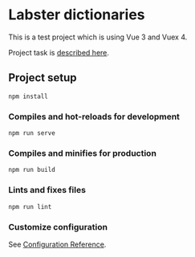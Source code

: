 # Labster dictionaries

This is a test project which is using Vue 3 and Vuex 4.

Project task is [described here](https://docs.google.com/document/d/1NdnehdefmS4oy7a2xEVkYkVp_Ke2de4U).

## Project setup

```
npm install
```

### Compiles and hot-reloads for development

```
npm run serve
```

### Compiles and minifies for production

```
npm run build
```

### Lints and fixes files

```
npm run lint
```

### Customize configuration

See [Configuration Reference](https://cli.vuejs.org/config/).
